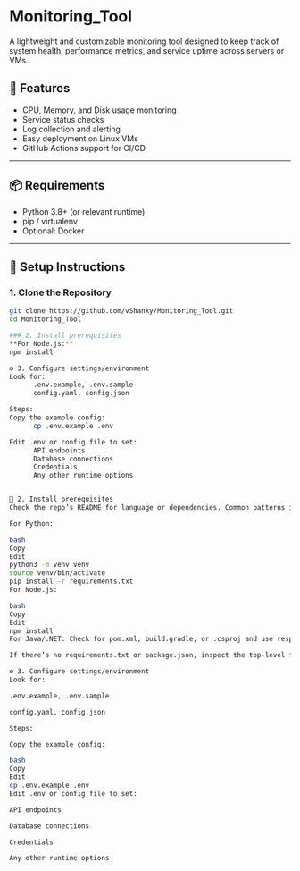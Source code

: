 # Monitoring_Tool

A lightweight and customizable monitoring tool designed to keep track of system health, performance metrics, and service uptime across servers or VMs.

## 🚀 Features

- CPU, Memory, and Disk usage monitoring
- Service status checks
- Log collection and alerting
- Easy deployment on Linux VMs
- GitHub Actions support for CI/CD

---

## 📦 Requirements

- Python 3.8+ (or relevant runtime)
- pip / virtualenv
- Optional: Docker

---

## 🔧 Setup Instructions

### 1. Clone the Repository

```bash
git clone https://github.com/vShanky/Monitoring_Tool.git
cd Monitoring_Tool

### 2. Install prerequisites
**For Node.js:**
npm install

⚙️ 3. Configure settings/environment
Look for:
      .env.example, .env.sample
      config.yaml, config.json

Steps:
Copy the example config:
      cp .env.example .env

Edit .env or config file to set:
      API endpoints
      Database connections
      Credentials
      Any other runtime options


🧰 2. Install prerequisites
Check the repo’s README for language or dependencies. Common patterns include:

For Python:

bash
Copy
Edit
python3 -m venv venv
source venv/bin/activate
pip install -r requirements.txt
For Node.js:

bash
Copy
Edit
npm install
For Java/.NET: Check for pom.xml, build.gradle, or .csproj and use respective build tools (Maven, Gradle, dotnet restore).

If there’s no requirements.txt or package.json, inspect the top-level files or documentation to determine the stack.

⚙️ 3. Configure settings/environment
Look for:

.env.example, .env.sample

config.yaml, config.json

Steps:

Copy the example config:

bash
Copy
Edit
cp .env.example .env
Edit .env or config file to set:

API endpoints

Database connections

Credentials

Any other runtime options

